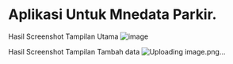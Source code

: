 # Aplikasi Untuk Mnedata Parkir.
Hasil Screenshot Tampilan Utama
![image](https://github.com/rsyaaaa/Aplikasi-Mendata-Parkir/assets/140677867/1d353bd4-2e05-4e93-85c6-db5b1b8a0619)

Hasil Screenshot Tampilan Tambah data
![Uploading image.png…]()
